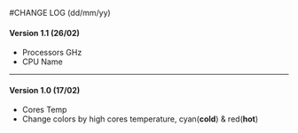#CHANGE LOG (dd/mm/yy)

#### Version 1.1 (26/02)
- Processors GHz
- CPU Name

---

#### Version 1.0 (17/02)
- Cores Temp
- Change colors by high cores temperature, cyan(**cold**) & red(**hot**)
